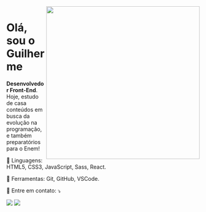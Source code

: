 <img src="https://raw.githubusercontent.com/MicaelliMedeiros/micaellimedeiros/master/image/computer-illustration.png" min-width="400px" max-width="400px" width="400px" align="right">

<h1 align="left">Olá, sou o Guilherme</h1>

<p align="left"> 
  <strong>Desenvolvedor Front-End</strong>.<br>
  Hoje, estudo de casa conteúdos em busca da evolução na programação, e também preparatórios para o Enem!<br>
</p>

<p align="left">
  🦄 Linguagens: HTML5, CSS3, JavaScript, Sass, React.
</p>

<p align="left">
  💼 Ferramentas: Git, GitHub, VSCode.
</p>

<p align="left">
  💌 Entre em contato: ⤵️
</p>

<p align="left">
  <a href="mailto:devguilhermeferreira@gmail.com" alt="Email" target="_blank">
  <img src="https://img.shields.io/badge/-Gmail-FF0000?style=flat-square&labelColor=FF0000&logo=gmail&logoColor=white&link=mailto:devguilhermeferreira@gmail.com" /></a>

  <a href="https://wa.me/37999819687" alt="WhatsApp" target="_blank">
  <img src="https://img.shields.io/badge/-WhatsApp-25d366?style=flat-square&labelColor=25d366&logo=whatsapp&logoColor=white&link=https://wa.me/37999819687"/></a>
</p>
